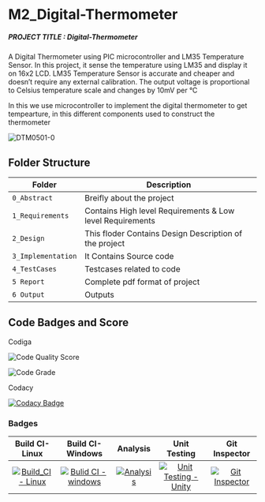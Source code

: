 # M2_Digital-Thermometer
##### PROJECT TITLE : Digital-Thermometer
A Digital Thermometer using PIC microcontroller and LM35 Temperature Sensor. In this project, it sense the temperature using LM35 and display it on 16x2 LCD. LM35 Temperature Sensor is accurate and cheaper and doesn’t require any external calibration. The output voltage is proportional to Celsius temperature scale and changes by 10mV per °C

In this we use microcontroller to implement the digital thermometer to get tempearture, in this different components used to construct the thermometer

![DTM0501-0](https://user-images.githubusercontent.com/101176652/164695563-284ab8d2-b00e-424d-a0ba-06ffe263450c.jpg)

## Folder Structure
|Folder             | Description |
|-------------------| -----------------------------------------|
| `0_Abstract`      | Breifly about the project |
| `1_Requirements`  | Contains High level Requirements & Low level Requirements  |
| `2_Design`        | This floder Contains Design Description of the project |
| `3_Implementation`| It Contains Source code |
| `4_TestCases`     | Testcases related to code |
| `5 Report`        | Complete pdf format of project |
| `6 Output`        | Outputs |

## Code Badges and Score

Codiga

![Code Quality Score](https://api.codiga.io/project/33038/score/svg)

![Code Grade](https://api.codiga.io/project/33038/status/svg)

Codacy

[![Codacy Badge](https://app.codacy.com/project/badge/Grade/2ea067d256de47c4834f2f970210fefc)](https://www.codacy.com/gh/bhsmadhuri/M2_Digital-Thermometer/dashboard?utm_source=github.com&amp;utm_medium=referral&amp;utm_content=bhsmadhuri/M2_Digital-Thermometer&amp;utm_campaign=Badge_Grade)

### Badges
|Build CI-Linux|Build CI-Windows|Analysis|Unit Testing |Git Inspector|
|:--:|:--:|:--:|:--:|:--:|
|[![Build_CI - Linux](https://github.com/bhsmadhuri/M2_Digital-Thermometer/actions/workflows/linux.yml/badge.svg)](https://github.com/bhsmadhuri/M2_Digital-Thermometer/actions/workflows/linux.yml)|[![Bulid CI - windows](https://github.com/bhsmadhuri/M2_Digital-Thermometer/actions/workflows/windows.yml/badge.svg)](https://github.com/bhsmadhuri/M2_Digital-Thermometer/actions/workflows/windows.yml)|[![Analysis](https://github.com/bhsmadhuri/M2_Digital-Thermometer/actions/workflows/Analysis.yml/badge.svg)](https://github.com/bhsmadhuri/M2_Digital-Thermometer/actions/workflows/Analysis.yml)|[![Unit Testing - Unity](https://github.com/bhsmadhuri/M2_Digital-Thermometer/actions/workflows/unit_test.yml/badge.svg)](https://github.com/bhsmadhuri/M2_Digital-Thermometer/actions/workflows/unit_test.yml)|[![Git Inspector](https://github.com/bhsmadhuri/M2_Digital-Thermometer/actions/workflows/gitinsp.yml/badge.svg)](https://github.com/bhsmadhuri/M2_Digital-Thermometer/actions/workflows/gitinsp.yml)|
